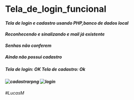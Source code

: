 <h1>Tela_de_login_funcional </h1>

  <h5><i> Tela de login e cadastro usando PHP,banco de dados local<br> 
  <h5><i>Reconhecendo e sinalizando e mail já existente<br>
 <h5><i> Senhas não conferem<br>
  <h5><i> Ainda não possui cadastro </i>  </h5>


<h5> Tela de login: OK 
  Tela de cadastro: Ok </h5> 

![cadastrarpng](https://user-images.githubusercontent.com/66708305/107311380-03a42280-6a6d-11eb-87c9-655659cc5cbb.png)
![login](https://user-images.githubusercontent.com/66708305/107311384-04d54f80-6a6d-11eb-86e4-cdf73426e077.png)

<h6> #LucasM </h6>
